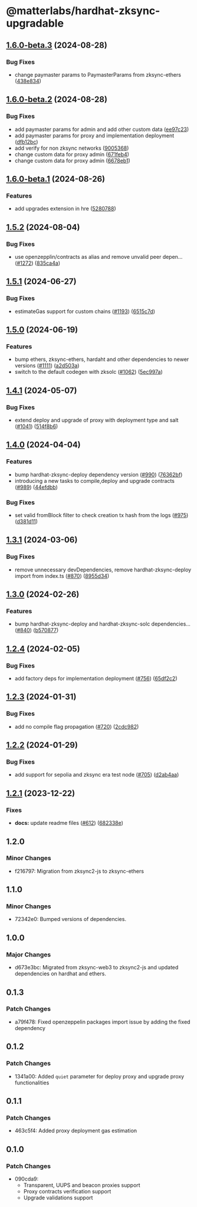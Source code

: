 # @matterlabs/hardhat-zksync-upgradable

## [1.6.0-beta.3](https://github.com/matter-labs/hardhat-zksync/compare/@matterlabs/hardhat-zksync-upgradable-v1.6.0-beta.2...@matterlabs/hardhat-zksync-upgradable-v1.6.0-beta.3) (2024-08-28)


### Bug Fixes

* change paymaster params to PaymasterParams from zksync-ethers ([438e834](https://github.com/matter-labs/hardhat-zksync/commit/438e83403395b4654edb2a398a1c232c11440972))

## [1.6.0-beta.2](https://github.com/matter-labs/hardhat-zksync/compare/@matterlabs/hardhat-zksync-upgradable-v1.6.0-beta.1...@matterlabs/hardhat-zksync-upgradable-v1.6.0-beta.2) (2024-08-28)


### Bug Fixes

* add paymaster params for admin and add other custom data ([ee97c23](https://github.com/matter-labs/hardhat-zksync/commit/ee97c23f223aa9517e74fcd530e3b8503f8454fd))
* add paymaster params for proxy and implementation deployment ([dfb12bc](https://github.com/matter-labs/hardhat-zksync/commit/dfb12bce87ad73b7f4c9b01585e5158dd0a99d8f))
* add verify for non zksync networks ([9005368](https://github.com/matter-labs/hardhat-zksync/commit/9005368cd19d63735930cbacdd78b43113894220))
* change custom data for proxy admin ([671feb4](https://github.com/matter-labs/hardhat-zksync/commit/671feb4df430918829b42902b0b0d5023e2dd1a5))
* change custom data for proxy admin ([6678eb1](https://github.com/matter-labs/hardhat-zksync/commit/6678eb17ec2b31e3d6ae173fbb29a2465ad17b79))

## [1.6.0-beta.1](https://github.com/matter-labs/hardhat-zksync/compare/@matterlabs/hardhat-zksync-upgradable-v1.5.2-beta.1...@matterlabs/hardhat-zksync-upgradable-v1.6.0-beta.1) (2024-08-26)


### Features

* add upgrades extension in hre ([5280788](https://github.com/matter-labs/hardhat-zksync/commit/5280788c20035b99e0b9a2ea8211d923a016c245))

## [1.5.2](https://github.com/matter-labs/hardhat-zksync/compare/@matterlabs/hardhat-zksync-upgradable-v1.5.1...@matterlabs/hardhat-zksync-upgradable-v1.5.2) (2024-08-04)


### Bug Fixes

* use openzepplin/contracts as alias and remove unvalid peer depen… ([#1272](https://github.com/matter-labs/hardhat-zksync/issues/1272)) ([835ca4a](https://github.com/matter-labs/hardhat-zksync/commit/835ca4ac3eac61e085d83283f4ef2e6669fd5c24))

## [1.5.1](https://github.com/matter-labs/hardhat-zksync/compare/@matterlabs/hardhat-zksync-upgradable-v1.5.0...@matterlabs/hardhat-zksync-upgradable-v1.5.1) (2024-06-27)


### Bug Fixes

* estimateGas support for custom chains ([#1193](https://github.com/matter-labs/hardhat-zksync/issues/1193)) ([6515c7d](https://github.com/matter-labs/hardhat-zksync/commit/6515c7d5e9c70e7dc393d531c56b613ba714af18))

## [1.5.0](https://github.com/matter-labs/hardhat-zksync/compare/@matterlabs/hardhat-zksync-upgradable-v1.4.1...@matterlabs/hardhat-zksync-upgradable-v1.5.0) (2024-06-19)


### Features

* bump ethers, zksync-ethers, hardaht and other dependencies to newer versions ([#1111](https://github.com/matter-labs/hardhat-zksync/issues/1111)) ([a2d503a](https://github.com/matter-labs/hardhat-zksync/commit/a2d503abe3f504859651f22998046576eddf6579))
* switch to the default codegen with zksolc ([#1062](https://github.com/matter-labs/hardhat-zksync/issues/1062)) ([5ec997a](https://github.com/matter-labs/hardhat-zksync/commit/5ec997aaa83ba18d978f10b96f489513f6c4dd9f))

## [1.4.1](https://github.com/matter-labs/hardhat-zksync/compare/@matterlabs/hardhat-zksync-upgradable-v1.4.0...@matterlabs/hardhat-zksync-upgradable-v1.4.1) (2024-05-07)


### Bug Fixes

* extend deploy and upgrade of proxy with deployment type and salt ([#1041](https://github.com/matter-labs/hardhat-zksync/issues/1041)) ([514f8b6](https://github.com/matter-labs/hardhat-zksync/commit/514f8b6e40470e3a9f82d974ccc6a5c589914db9))

## [1.4.0](https://github.com/matter-labs/hardhat-zksync/compare/@matterlabs/hardhat-zksync-upgradable-v1.3.1...@matterlabs/hardhat-zksync-upgradable-v1.4.0) (2024-04-04)


### Features

* bump hardhat-zksync-deploy dependency version ([#990](https://github.com/matter-labs/hardhat-zksync/issues/990)) ([76362bf](https://github.com/matter-labs/hardhat-zksync/commit/76362bf435a2af5294a9106370f9c9faaaccdd17))
* introducing a new tasks to compile,deploy and upgrade contracts ([#989](https://github.com/matter-labs/hardhat-zksync/issues/989)) ([44efdbb](https://github.com/matter-labs/hardhat-zksync/commit/44efdbb5aff55af1a8f7ab0cf514c2a88a042db4))


### Bug Fixes

* set valid fromBlock filter to check creation tx hash from the logs ([#975](https://github.com/matter-labs/hardhat-zksync/issues/975)) ([d381d11](https://github.com/matter-labs/hardhat-zksync/commit/d381d1182ded014339c247d21bc586a1cb9623de))

## [1.3.1](https://github.com/matter-labs/hardhat-zksync/compare/@matterlabs/hardhat-zksync-upgradable-v1.3.0...@matterlabs/hardhat-zksync-upgradable-v1.3.1) (2024-03-06)


### Bug Fixes

* remove unnecessary devDependencies, remove hardhat-zksync-deploy import from index.ts ([#870](https://github.com/matter-labs/hardhat-zksync/issues/870)) ([8955d34](https://github.com/matter-labs/hardhat-zksync/commit/8955d3481c48b8fbe0034485e7b675cee57d7455))

## [1.3.0](https://github.com/matter-labs/hardhat-zksync/compare/@matterlabs/hardhat-zksync-upgradable-v1.2.4...@matterlabs/hardhat-zksync-upgradable-v1.3.0) (2024-02-26)


### Features

* bump hardhat-zksync-deploy and hardhat-zksync-solc dependencies… ([#840](https://github.com/matter-labs/hardhat-zksync/issues/840)) ([b570877](https://github.com/matter-labs/hardhat-zksync/commit/b570877c78c74f3c88c7e62498e5f477d4ada616))

## [1.2.4](https://github.com/matter-labs/hardhat-zksync/compare/@matterlabs/hardhat-zksync-upgradable-v1.2.3...@matterlabs/hardhat-zksync-upgradable-v1.2.4) (2024-02-05)


### Bug Fixes

* add factory deps for implementation deployment ([#756](https://github.com/matter-labs/hardhat-zksync/issues/756)) ([65df2c2](https://github.com/matter-labs/hardhat-zksync/commit/65df2c21a5446f46a32cebf4bb450385c04b0086))

## [1.2.3](https://github.com/matter-labs/hardhat-zksync/compare/@matterlabs/hardhat-zksync-upgradable-v1.2.2...@matterlabs/hardhat-zksync-upgradable-v1.2.3) (2024-01-31)


### Bug Fixes

* add no compile flag propagation ([#720](https://github.com/matter-labs/hardhat-zksync/issues/720)) ([2cdc982](https://github.com/matter-labs/hardhat-zksync/commit/2cdc982e31f6816feecc585e57354c08800b44d6))

## [1.2.2](https://github.com/matter-labs/hardhat-zksync/compare/@matterlabs/hardhat-zksync-upgradable-v1.2.1...@matterlabs/hardhat-zksync-upgradable-v1.2.2) (2024-01-29)


### Bug Fixes

* add support for sepolia and zksync era test node ([#705](https://github.com/matter-labs/hardhat-zksync/issues/705)) ([d2ab4aa](https://github.com/matter-labs/hardhat-zksync/commit/d2ab4aa6f469e4ecb7531f516b38c1f64bf0ca6f))

## [1.2.1](https://github.com/matter-labs/hardhat-zksync/compare/@matterlabs/hardhat-zksync-upgradable@1.2.0...@matterlabs/hardhat-zksync-upgradable-v1.2.1) (2023-12-22)


### Fixes

* **docs:** update readme files ([#612](https://github.com/matter-labs/hardhat-zksync/issues/612)) ([682338e](https://github.com/matter-labs/hardhat-zksync/commit/682338e60f52021206325ff6eeec2c394a118642))

## 1.2.0

### Minor Changes

- f216797: Migration from zksync2-js to zksync-ethers

## 1.1.0

### Minor Changes

- 72342e0: Bumped versions of dependencies.

## 1.0.0

### Major Changes

- d673e3bc: Migrated from zksync-web3 to zksync2-js and updated dependencies on hardhat and ethers.

## 0.1.3

### Patch Changes

- a79f478: Fixed openzeppelin packages import issue by adding the fixed dependency

## 0.1.2

### Patch Changes

- 1341a00: Added `quiet` parameter for deploy proxy and upgrade proxy functionalities

## 0.1.1

### Patch Changes

- 463c5f4: Added proxy deployment gas estimation

## 0.1.0

### Patch Changes

- 090cda9:
  - Transparent, UUPS and beacon proxies support
  - Proxy contracts verification support
  - Upgrade validations support
